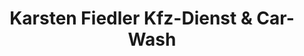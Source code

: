 ---
title: "Karsten Fiedler Kfz-Dienst & Car-Wash"
url: /dresden/karsten-fiedler-kfz-dienst-und-car-wash/
shop: Autowerkstatt
---